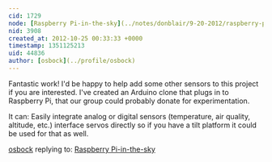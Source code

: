 ```yaml
---
cid: 1729
node: [Raspberry Pi-in-the-sky](../notes/donblair/9-20-2012/raspberry-pi-sky)
nid: 3908
created_at: 2012-10-25 00:33:33 +0000
timestamp: 1351125213
uid: 44836
author: [osbock](../profile/osbock)
---
```


Fantastic work! I'd be happy to help add some other sensors to this project if you are interested. I've created an Arduino clone that plugs in to Raspberry Pi, that our group could probably donate for experimentation. 

It can:
   Easily integrate analog or digital sensors (temperature, air quality, altitude, etc.)
   interface servos directly so if you have a tilt platform it could be used for that as well.

[osbock](../profile/osbock) replying to: [Raspberry Pi-in-the-sky](../notes/donblair/9-20-2012/raspberry-pi-sky)

